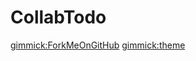 # CollabTodo
[gimmick:ForkMeOnGitHub](http://www.github.com/praveendath92/tk3-ex1)
[gimmick:theme](united)
